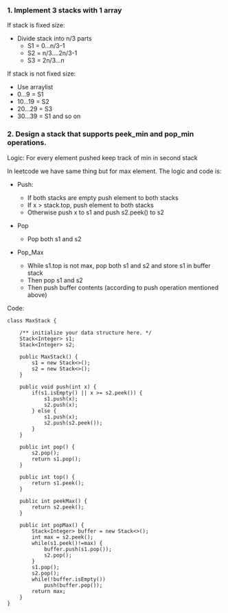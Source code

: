 
### 1. Implement 3 stacks with 1 array

If stack is fixed size:

- Divide stack into n/3 parts
  - S1 = 0...n/3-1
  - S2 = n/3....2n/3-1
  - S3 = 2n/3...n

If stack is not fixed size:

- Use arraylist
- 0...9 = S1
- 10...19 = S2
- 20...29 = S3
- 30...39 = S1 and so on

### 2. Design a stack that supports peek_min and pop_min operations.

Logic: For every element pushed keep track of min in second stack

In leetcode we have same thing but for max element. The logic and code is:

- Push:
  - If both stacks are empty push element to both stacks
  - If x > stack.top, push element to both stacks
  - Otherwise push x to s1 and push s2.peek() to s2

- Pop
  - Pop both s1 and s2

- Pop_Max
  - While s1.top is not max, pop both s1 and s2 and store s1 in buffer stack
  - Then pop s1 and s2
  - Then push buffer contents (according to push operation mentioned above)
  

Code:

    class MaxStack {

        /** initialize your data structure here. */
        Stack<Integer> s1;
        Stack<Integer> s2;

        public MaxStack() {
            s1 = new Stack<>();
            s2 = new Stack<>();
        }

        public void push(int x) {
            if(s1.isEmpty() || x >= s2.peek()) {
                s1.push(x);
                s2.push(x);
            } else {
                s1.push(x);
                s2.push(s2.peek());
            }
        }

        public int pop() {
            s2.pop();
            return s1.pop();
        }

        public int top() {
            return s1.peek();
        }

        public int peekMax() {
            return s2.peek();
        }

        public int popMax() {
            Stack<Integer> buffer = new Stack<>();
            int max = s2.peek();
            while(s1.peek()!=max) {
                buffer.push(s1.pop());
                s2.pop();
            }
            s1.pop();
            s2.pop();
            while(!buffer.isEmpty())
                push(buffer.pop());
            return max;
        }
    }



